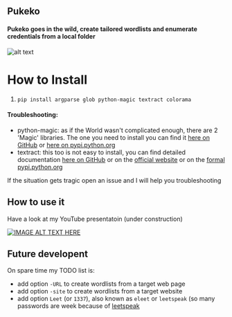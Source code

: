 ## Pukeko
#### Pukeko goes in the wild, create tailored wordlists and enumerate credentials from a local folder
 
![alt text](http://www.gisbornespecials.co.nz/assets/ZOO/ZOO-Pukeko-800461.jpg)

How to Install
======

1) `pip install argparse glob python-magic textract colorama`

#### Troubleshooting:

- python-magic: as if the World wasn't complicated enough, there are 2 'Magic' libraries. The one you need to install you can find it [here on GitHub](https://github.com/ahupp/python-magic) or [here on pypi.python.org](https://pypi.python.org/pypi/python-magic/)
- textract: this too is not easy to install, you can find detailed documentation [here on GitHub](https://github.com/deanmalmgren/textract) or on the [official website](https://textract.readthedocs.io/en/stable/index.html) or on the [formal pypi.python.org](https://pypi.python.org/pypi/textract) 

If the situation gets tragic open an issue and I will help you troubleshooting 

How to use it 
------

Have a look at my YouTube presentatoin (under construction)

[![IMAGE ALT TEXT HERE](http://www.doc.govt.nz/pagefiles/33465/pukeko-565.jpg)](https://www.youtube.com/watch?v=gXWXVH_Xl74&ab_channel=NickMoore)

Future developent
------
On spare time my TODO list is:

* add option `-URL` to create wordlists from a target web page
* add option `-site` to create wordlists from a target website
* add option `Leet` (or `1337`), also known as `eleet` or `leetspeak` (so many passwords are week because of  [leetspeak](https://optimwise.com/passwords-with-simple-character-substitution-are-weak/) 
